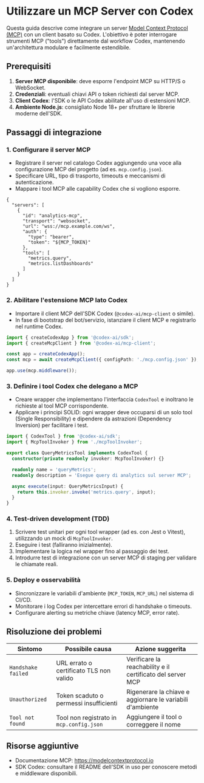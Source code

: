 # Utilizzare un MCP Server con Codex

Questa guida descrive come integrare un server [Model Context Protocol (MCP)](https://modelcontextprotocol.io) con un client basato su Codex. L'obiettivo è poter interrogare strumenti MCP ("tools") direttamente dal workflow Codex, mantenendo un'architettura modulare e facilmente estendibile.

## Prerequisiti

1. **Server MCP disponibile**: deve esporre l'endpoint MCP su HTTP/S o WebSocket.
2. **Credenziali**: eventuali chiavi API o token richiesti dal server MCP.
3. **Client Codex**: l'SDK o le API Codex abilitate all'uso di estensioni MCP.
4. **Ambiente Node.js**: consigliato Node 18+ per sfruttare le librerie moderne dell'SDK.

## Passaggi di integrazione

### 1. Configurare il server MCP

- Registrare il server nel catalogo Codex aggiungendo una voce alla configurazione MCP del progetto (ad es. `mcp.config.json`).
- Specificare URL, tipo di trasporto, timeouts e meccanismi di autenticazione.
- Mappare i tool MCP alle capability Codex che si vogliono esporre.

```jsonc
{
  "servers": [
    {
      "id": "analytics-mcp",
      "transport": "websocket",
      "url": "wss://mcp.example.com/ws",
      "auth": {
        "type": "bearer",
        "token": "${MCP_TOKEN}"
      },
      "tools": [
        "metrics.query",
        "metrics.listDashboards"
      ]
    }
  ]
}
```

### 2. Abilitare l'estensione MCP lato Codex

- Importare il client MCP dell'SDK Codex (`@codex-ai/mcp-client` o simile).
- In fase di bootstrap del bot/servizio, istanziare il client MCP e registrarlo nel runtime Codex.

```ts
import { createCodexApp } from '@codex-ai/sdk';
import { createMcpClient } from '@codex-ai/mcp-client';

const app = createCodexApp();
const mcp = await createMcpClient({ configPath: './mcp.config.json' });

app.use(mcp.middleware());
```

### 3. Definire i tool Codex che delegano a MCP

- Creare wrapper che implementano l'interfaccia `CodexTool` e inoltrano le richieste al tool MCP corrispondente.
- Applicare i principi SOLID: ogni wrapper deve occuparsi di un solo tool (Single Responsibility) e dipendere da astrazioni (Dependency Inversion) per facilitare i test.

```ts
import { CodexTool } from '@codex-ai/sdk';
import { McpToolInvoker } from './mcpToolInvoker';

export class QueryMetricsTool implements CodexTool {
  constructor(private readonly invoker: McpToolInvoker) {}

  readonly name = 'queryMetrics';
  readonly description = 'Esegue query di analytics sul server MCP';

  async execute(input: QueryMetricsInput) {
    return this.invoker.invoke('metrics.query', input);
  }
}
```

### 4. Test-driven development (TDD)

1. Scrivere test unitari per ogni tool wrapper (ad es. con Jest o Vitest), utilizzando un mock di `McpToolInvoker`.
2. Eseguire i test (falliranno inizialmente).
3. Implementare la logica nel wrapper fino al passaggio dei test.
4. Introdurre test di integrazione con un server MCP di staging per validare le chiamate reali.

### 5. Deploy e osservabilità

- Sincronizzare le variabili d'ambiente (`MCP_TOKEN`, `MCP_URL`) nel sistema di CI/CD.
- Monitorare i log Codex per intercettare errori di handshake o timeouts.
- Configurare alerting su metriche chiave (latency MCP, error rate).

## Risoluzione dei problemi

| Sintomo | Possibile causa | Azione suggerita |
| --- | --- | --- |
| `Handshake failed` | URL errato o certificato TLS non valido | Verificare la reachability e il certificato del server MCP |
| `Unauthorized` | Token scaduto o permessi insufficienti | Rigenerare la chiave e aggiornare le variabili d'ambiente |
| `Tool not found` | Tool non registrato in `mcp.config.json` | Aggiungere il tool o correggere il nome |

## Risorse aggiuntive

- Documentazione MCP: <https://modelcontextprotocol.io>
- SDK Codex: consultare il README dell'SDK in uso per conoscere metodi e middleware disponibili.

